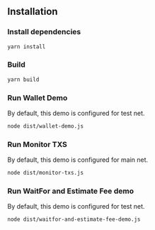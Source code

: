 ## Installation

### Install dependencies
```bash
yarn install
```

### Build

```bash
yarn build
```

### Run Wallet Demo
By default, this demo is configured for test net.
```bash
node dist/wallet-demo.js
```

### Run Monitor TXS 
By default, this demo is configured for main net.
```bash
node dist/monitor-txs.js
```


### Run WaitFor and Estimate Fee demo
By default, this demo is configured for test net.
```bash
node dist/waitfor-and-estimate-fee-demo.js
```
